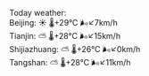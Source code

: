 Today weather:  
Beijing: ☀️ 🌡️+29°C 🌬️↙7km/h  
Tianjin: ⛅️  🌡️+28°C 🌬️↙15km/h  
Shijiazhuang: ⛅️  🌡️+26°C 🌬️↙0km/h  
Tangshan: ⛅️  🌡️+28°C 🌬️↙11km/h  
